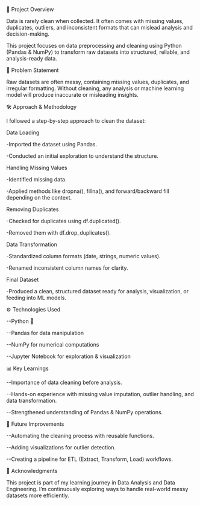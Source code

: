 📖 Project Overview

Data is rarely clean when collected. It often comes with missing values, duplicates, outliers, and inconsistent formats that can mislead analysis and decision-making.

This project focuses on data preprocessing and cleaning using Python (Pandas & NumPy) to transform raw datasets into structured, reliable, and analysis-ready data.

🔎 Problem Statement

Raw datasets are often messy, containing missing values, duplicates, and irregular formatting. Without cleaning, any analysis or machine learning model will produce inaccurate or misleading insights.

🛠️ Approach & Methodology

I followed a step-by-step approach to clean the dataset:

Data Loading

-Imported the dataset using Pandas.

-Conducted an initial exploration to understand the structure.

Handling Missing Values

-Identified missing data.

-Applied methods like dropna(), fillna(), and forward/backward fill depending on the context.

Removing Duplicates

-Checked for duplicates using df.duplicated().

-Removed them with df.drop_duplicates().

Data Transformation

-Standardized column formats (date, strings, numeric values).

-Renamed inconsistent column names for clarity.

Final Dataset

-Produced a clean, structured dataset ready for analysis, visualization, or feeding into ML models.

⚙️ Technologies Used

--Python 🐍

--Pandas for data manipulation

--NumPy for numerical computations

--Jupyter Notebook for exploration & visualization

📊 Key Learnings

--Importance of data cleaning before analysis.

--Hands-on experience with missing value imputation, outlier handling, and data transformation.

--Strengthened understanding of Pandas & NumPy operations.

🚀 Future Improvements

--Automating the cleaning process with reusable functions.

--Adding visualizations for outlier detection.

--Creating a pipeline for ETL (Extract, Transform, Load) workflows.

🙌 Acknowledgments

This project is part of my learning journey in Data Analysis and Data Engineering. I’m continuously exploring ways to handle real-world messy datasets more efficiently.

